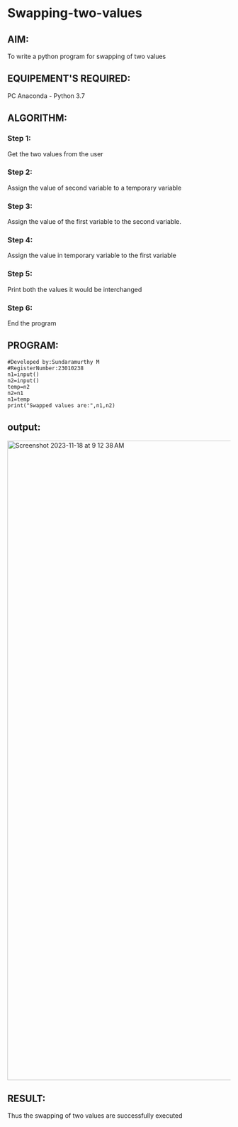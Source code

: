 # Swapping-two-values
## AIM:
To write a python program for swapping of two values
## EQUIPEMENT'S REQUIRED: 
PC
Anaconda - Python 3.7
## ALGORITHM: 
### Step 1:
Get the two values from the user
### Step 2: 
Assign the value of second variable to a temporary variable 
### Step 3: 
Assign the value of the first variable to the second variable.
### Step 4:  
Assign the value in temporary variable to the first variable
### Step 5: 
Print both the values it would be interchanged
### Step 6: 
End the program
## PROGRAM:
```#Program to swap two values.
#Developed by:Sundaramurthy M 
#RegisterNumber:23010238
n1=input()
n2=input()
temp=n2
n2=n1
n1=temp
print("Swapped values are:",n1,n2)
```
## output:
<img width="1440" alt="Screenshot 2023-11-18 at 9 12 38 AM" src="https://github.com/Murthy46/Swapping-two-values/assets/145112768/6c5306a2-341b-4ad9-876d-9401a2f505cc">




## RESULT:
Thus the swapping of two values are successfully executed



